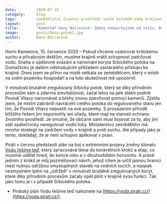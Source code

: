 ```yaml
---
date:         2020-07-15
category:     blog
tags:         zemědělství životní-prostředí sucho koloběh-vody krajinotvorba
layout:       post
title:        "Komentář Dany Balcarové: Změny nenavrhujeme od stolu. Betonování říčních koryt je příkladem selhání státu při řešení sucha"
image:        posts/Dana-potok2.jpg
author:       Dana Balcarová
---   
```



 

Horní Kamenice, 15. července 2020 – Pokud chceme vzdorovat kritickému suchu a přívalovým dešťům, musíme krajině vrátit schopnost zadržovat vodu. Snaha o opětovné svázání a narovnání koryta Srbického potoka na Domažlicku je dalším odstrašujícím příkladem zastaralého přístupu ke krajině. Dnes jsem se přímo na místě setkala se zemědělcem, který v místě na svém pozemku hospodaří a na tuto skutečnost mě upozornil. 

 

V minulosti brutálně zregulovaný Srbický potok, který se díky přírodním procesům sám a zdarma zrevitalizoval, začal letos na jaře státní podnik Povodí Vltavy narovnávat a břehy znovu zpevňovat pomocí kamenů. Zjistila jsem, že místní zabránili navrácení celého potoka do regulovaného stavu jen tím, že Povodí Vltavy nepustili na své pozemky. S prosazením přírodě bližšího řešení jim nepomohly ani úřady, které mají na starosti ochranu životního prostředí. Je smutné, že občané sami musí bojovat za to, aby jim stát zpátečnicky nereguloval vodní toky. Ministerstvo zemědělství má mnoho strategií na zadržení vody v krajině a proti suchu. Ale případy jako je tento, dokládají, že je není schopno aplikovat v praxi. 

 

Piráti v červnu představili plán na boj s extrémními projevy změny klimatu [Vodu řešíme teď](https://voda.pirati.cz/), který zpracovává téma do konkrétních kroků a etap, co musíme udělat hned, do konce roku a v dlouhodobém horizontu. A právě jedním z kroků je můj pozměňovací návrh, jehož cílem je určit jasnou hranici mezi nutnou údržbou smysluplných staveb na vodních tocích, a naopak nesmyslném lpění na „údržbě“ v minulosti brutálně zregulovaných koryt, které díky přírodním procesům začaly opět plnit v krajině svou funkci. Tak jako tomu je i v případě Srbického potoka.

 

* Pirátský plán Vodu řešíme teď naleznete na [https://voda.pirati.cz/](https://voda.pirati.cz/).

